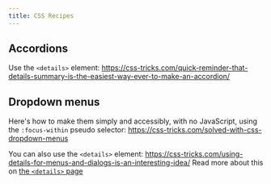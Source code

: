 ```yaml
---
title: CSS Recipes
---
```


## Accordions

Use the `<details>` element: https://css-tricks.com/quick-reminder-that-details-summary-is-the-easiest-way-ever-to-make-an-accordion/


## Dropdown menus

Here's how to make them simply and accessibly, with no JavaScript, using the `:focus-within` pseudo selector: https://css-tricks.com/solved-with-css-dropdown-menus

You can also use the `<details>` element: https://css-tricks.com/using-details-for-menus-and-dialogs-is-an-interesting-idea/ Read more about this on [the `<details>` page](/notes/code/details-element)